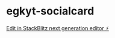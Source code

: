 # egkyt-socialcard

[Edit in StackBlitz next generation editor ⚡️](https://stackblitz.com/~/github.com/bohurupishopping/egkyt-socialcard)